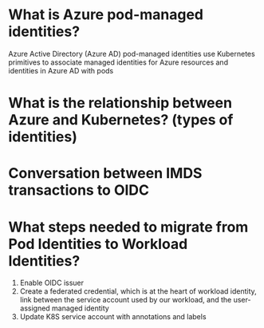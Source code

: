 # What is Azure pod-managed identities?

Azure Active Directory (Azure AD) pod-managed identities use Kubernetes primitives to associate managed identities for Azure resources and identities in Azure AD with pods


# What is the relationship between Azure and Kubernetes? (types of identities)

# Conversation between IMDS transactions to OIDC

# What steps needed to migrate from Pod Identities to Workload Identities?
1. Enable OIDC issuer
2. Create a federated credential, which is at the heart of workload identity, link between the service account used by our workload, and the user-assigned managed identity
3. Update K8S service account with annotations and labels